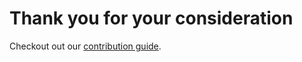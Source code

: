 # Thank you for your consideration

Checkout out our [contribution guide](http://docs.apiato.io/miscellaneous/contribution/).
